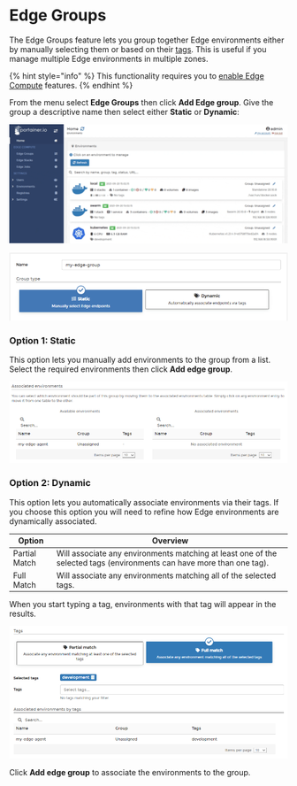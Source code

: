 # Edge Groups

The Edge Groups feature lets you group together Edge environments either by manually selecting them or based on their [tags](../../admin/environments/tags.md). This is useful if you manage multiple Edge environments in multiple zones.

{% hint style="info" %}
This functionality requires you to [enable Edge Compute](../../admin/settings/#edge-compute) features.
{% endhint %}

From the menu select **Edge Groups** then click **Add Edge group**. Give the group a descriptive name then select either **Static** or **Dynamic**:

![](../../.gitbook/assets/2.9-edge-groups-add-1.gif)

![](../../.gitbook/assets/edgegroups-1.png)

### **Option 1: Static**

This option lets you manually add environments to the group from a list. Select the required environments then click **Add edge group**.

![](../../.gitbook/assets/2.9-edge-groups-add-3.png)

### Option 2: Dynamic

This option lets you automatically associate environments via their tags. If you choose this option you will need to refine how Edge environments are dynamically associated.

| Option        | Overview                                                                                                              |
| ------------- | --------------------------------------------------------------------------------------------------------------------- |
| Partial Match | Will associate any environments matching at least one of the selected tags (environments can have more than one tag). |
| Full Match    | Will associate any environments matching all of the selected tags.                                                    |

When you start typing a tag, environments with that tag will appear in the results.

![](../../.gitbook/assets/2.9-edge-groups-add-4.png)

Click **Add edge group** to associate the environments to the group.
